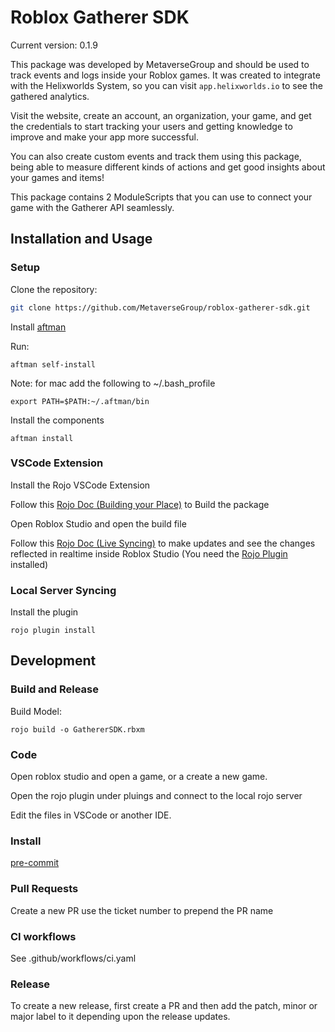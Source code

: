 # Roblox Gatherer SDK

Current version: 0.1.9

This package was developed by MetaverseGroup and should be used to track events and logs inside your Roblox games. It was created to integrate with the Helixworlds System, so you can visit `app.helixworlds.io` to see the gathered analytics.

Visit the website, create an account, an organization, your game, and get the credentials to start tracking your users and getting knowledge to improve and make your app more successful.

You can also create custom events and track them using this package, being able to measure different kinds of actions and get good insights about your games and items!

This package contains 2 ModuleScripts that you can use to connect your game with the Gatherer API seamlessly.

## Installation and Usage

### Setup

Clone the repository:

```bash
git clone https://github.com/MetaverseGroup/roblox-gatherer-sdk.git
```

Install [aftman](https://github.com/LPGhatguy/aftman)

Run:

```
aftman self-install
```

Note: for mac add the following to ~/.bash_profile

```
export PATH=$PATH:~/.aftman/bin
```

Install the components

```
aftman install
```

### VSCode Extension

Install the Rojo VSCode Extension

Follow this [Rojo Doc (Building your Place)](https://rojo.space/docs/v7/getting-started/new-game/#building-your-place) to Build the package

Open Roblox Studio and open the build file

Follow this [Rojo Doc (Live Syncing)](https://rojo.space/docs/v7/getting-started/new-game/#live-syncing-into-studio) to make updates and see the changes reflected in realtime inside Roblox Studio (You need the [Rojo Plugin](https://create.roblox.com/store/asset/13916111004/Rojo?externalSource=www) installed)

### Local Server Syncing

Install the plugin

```
rojo plugin install
```

## Development

### Build and Release

Build Model:

```
rojo build -o GathererSDK.rbxm
```

### Code

Open roblox studio and open a game, or a create a new game.

Open the rojo plugin under pluings and connect to the local rojo server

Edit the files in VSCode or another IDE.

### Install

[pre-commit](https://pre-commit.com/)

### Pull Requests

Create a new PR use the ticket number to prepend the PR name

### CI workflows

See .github/workflows/ci.yaml

### Release

To create a new release, first create a PR and then add the patch, minor or major label to it depending upon the release updates.

